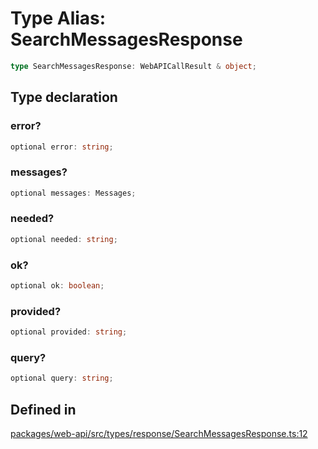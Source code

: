 # Type Alias: SearchMessagesResponse

```ts
type SearchMessagesResponse: WebAPICallResult & object;
```

## Type declaration

### error?

```ts
optional error: string;
```

### messages?

```ts
optional messages: Messages;
```

### needed?

```ts
optional needed: string;
```

### ok?

```ts
optional ok: boolean;
```

### provided?

```ts
optional provided: string;
```

### query?

```ts
optional query: string;
```

## Defined in

[packages/web-api/src/types/response/SearchMessagesResponse.ts:12](https://github.com/slackapi/node-slack-sdk/blob/main/packages/web-api/src/types/response/SearchMessagesResponse.ts#L12)
